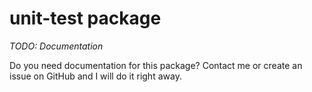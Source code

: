 # unit-test package

*TODO: Documentation*

Do you need documentation for this package? Contact me or create an issue on GitHub and I will do it right away. 
